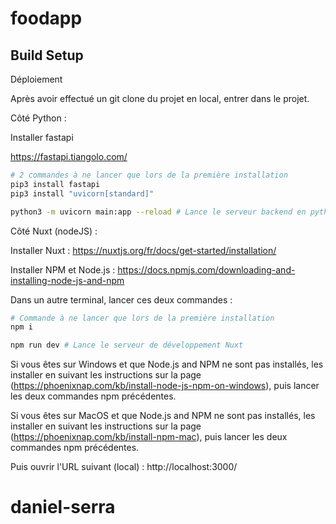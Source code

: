 # foodapp

## Build Setup


Déploiement

Après avoir effectué un git clone du projet en local, entrer dans le projet.


Côté Python :

Installer fastapi 

https://fastapi.tiangolo.com/

```bash
# 2 commandes à ne lancer que lors de la première installation
pip3 install fastapi
pip3 install "uvicorn[standard]"

python3 -m uvicorn main:app --reload # Lance le serveur backend en python
```


Côté Nuxt (nodeJS) :

Installer Nuxt : https://nuxtjs.org/fr/docs/get-started/installation/

Installer NPM et Node.js : https://docs.npmjs.com/downloading-and-installing-node-js-and-npm

Dans un autre terminal, lancer ces deux commandes :
```bash
# Commande à ne lancer que lors de la première installation
npm i

npm run dev # Lance le serveur de développement Nuxt
```

Si vous êtes sur Windows et que Node.js and NPM ne sont pas installés, les installer en suivant les instructions sur la page (https://phoenixnap.com/kb/install-node-js-npm-on-windows), puis lancer les deux commandes npm précédentes.

Si vous êtes sur MacOS et que Node.js and NPM ne sont pas installés, les installer en suivant les instructions sur la page (https://phoenixnap.com/kb/install-npm-mac), puis lancer les deux commandes npm précédentes.


Puis ouvrir l'URL suivant (local) :
http://localhost:3000/

# daniel-serra
